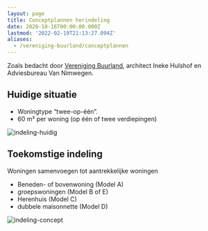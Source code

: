 ```yaml
---
layout: page
title: Conceptplannen herindeling
date: 2020-10-16T00:00:00.000Z
lastmod: '2022-02-19T21:13:27.094Z'
aliases:
  - /vereniging-buurland/conceptplannen
---
```

Zoals bedacht door [Vereniging Buurland](/vereniging-buurland), architect Ineke Hulshof en Adviesbureau Van Nimwegen. 

## Huidige situatie
- Woningtype “twee-op-één”.
- 60 m² per woning (op één of twee verdiepingen)

![indeling-huidig](/images/indeling-huidig.png)

## Toekomstige indeling
Woningen samenvoegen tot aantrekkelijke woningen
- Beneden- of bovenwoning (Model A)
- groepswoningen (Model B of E)
- Herenhuis (Model C)
- dubbele maisonnette (Model D)

![indeling-concept](/images/indeling-concept.png)